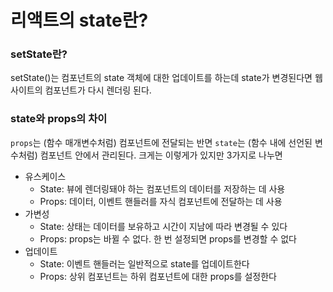 # 리액트의 state란?

### setState란?
setState()는 컴포넌트의 state 객체에 대한 업데이트를 하는데 state가 변경된다면 웹사이트의 컴포넌트가 다시 렌더링 된다.

### state와 props의 차이

```props```는 (함수 매개변수처럼) 컴포넌트에 전달되는 반면 ```state```는 (함수 내에 선언된 변수처럼) 컴포넌트 안에서 관리된다. 크게는 이렇게가 있지만 3가지로 나누면 

- 유스케이스
  - State: 뷰에 렌더링돼야 하는 컴포넌트의 데이터를
저장하는 데 사용
  - Props: 데이터, 이벤트 핸들러를 자식 컴포넌트에
전달하는 데 사용
- 가변성
  - State: 상태는 데이터를 보유하고 시간이 지남에 따라
변경될 수 있다
  - Props: props는 바뀔 수 없다. 한 번 설정되면 props를
변경할 수 없다
- 업데이트
  - State: 이벤트 핸들러는 일반적으로 state를 업데이트한다
  - Props: 상위 컴포넌트는 하위 컴포넌트에 대한 props를
설정한다

